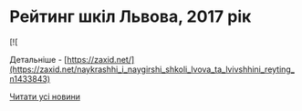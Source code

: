 # Рейтинг шкіл Львова, 2017 рік

[![

Детальніше - [https://zaxid.net/](https://zaxid.net/naykrashhi_i_naygirshi_shkoli_lvova_ta_lvivshhini_reyting_n1433843)

[Читати усі новини](/news)


